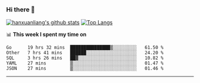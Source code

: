 ### Hi there 👋

<!--
**hanxuanliang/hanxuanliang** is a ✨ _special_ ✨ repository because its `README.md` (this file) appears on your GitHub profile.

Here are some ideas to get you started:

- 🔭 I’m currently working on ...
- 🌱 I’m currently learning ...
- 👯 I’m looking to collaborate on ...
- 🤔 I’m looking for help with ...
- 💬 Ask me about ...
- 📫 How to reach me: ...
- 😄 Pronouns: ...
- ⚡ Fun fact: ...
-->
[![hanxuanliang's github stats](https://github-readme-stats.vercel.app/api?username=hanxuanliang&count_private=true&show_icons=true)](https://github.com/anuraghazra/github-readme-stats)
[![Top Langs](https://github-readme-stats.vercel.app/api/top-langs/?username=hanxuanliang&layout=compact)](https://github.com/anuraghazra/github-readme-stats)

📊 **This week I spent my time on**
<!--START_SECTION:waka-->
```text
Go      19 hrs 32 mins  ███████████████▒░░░░░░░░░   61.50 % 
Other   7 hrs 41 mins   ██████░░░░░░░░░░░░░░░░░░░   24.20 % 
SQL     3 hrs 26 mins   ██▓░░░░░░░░░░░░░░░░░░░░░░   10.82 % 
YAML    27 mins         ▒░░░░░░░░░░░░░░░░░░░░░░░░   01.47 % 
JSON    27 mins         ▒░░░░░░░░░░░░░░░░░░░░░░░░   01.46 % 
```
<!--END_SECTION:waka-->

***